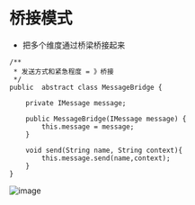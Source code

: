 # 桥接模式

* 把多个维度通过桥梁桥接起来

~~~
/**
 * 发送方式和紧急程度 = 》桥接
 */
public  abstract class MessageBridge {

    private IMessage message;

    public MessageBridge(IMessage message) {
        this.message = message;
    }

    void send(String name, String context){
        this.message.send(name,context);
    }
}
~~~

![image](https://user-images.githubusercontent.com/64847551/223991509-516a9c9d-29d4-4226-aa19-96f7f6750a09.png)
